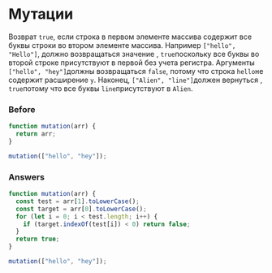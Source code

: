 # Мутации
Возврат `true`, если строка в первом элементе массива содержит все буквы строки во втором элементе массива.
Например `["hello", "Hello"]`, должно возвращаться значение , `true`поскольку все буквы во второй строке присутствуют в первой без учета регистра.
Аргументы `["hello", "hey"]`должны возвращаться `false`, потому что строка `hello`не содержит расширение `y`.
Наконец, `["Alien", "line"]`должен вернуться , `true`потому что все буквы `line`присутствуют в `Alien`.
### Before
```javascript
function mutation(arr) {
  return arr;
}

mutation(["hello", "hey"]);
```
### Answers
```javascript
function mutation(arr) {
  const test = arr[1].toLowerCase();
  const target = arr[0].toLowerCase();
  for (let i = 0; i < test.length; i++) {
    if (target.indexOf(test[i]) < 0) return false;
  }
  return true;
}

mutation(["hello", "hey"]);
```
